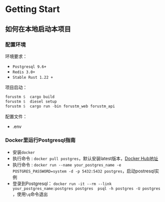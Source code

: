 # Getting Start

## 如何在本地启动本项目

### 配置环境

环境要求：

- `Postgresql 9.6+`
- `Redis 3.0+`
- `Stable Rust 1.22 +`

项目启动：

```rust
forustm $  cargo build
forustm $  diesel setup
forustm $  cargo run -bin forustm_web forustm_api
```
配置文件：

- .env

### Docker里运行Postgresql指南

- 安装`docker`
- 执行命令 : `docker pull postgres`，默认安装latest版本，[Docker Hub地址](https://hub.docker.com/_/postgres/)
- 执行命令 : `docker run --name your_postgres_name -e POSTGRES_PASSWORD=system -d -p 5432:5432 postgres`，启动postresql实例
- 登录到Postgresql： `docker run -it --rm --link your_postgres_name:postgres postgres  psql -h postgres -U postgres `，使用`\q`命令退出
